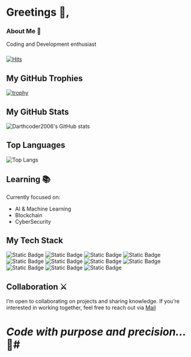 # Greetings 👋, 

###
### About Me 🖤 ##

Coding and Development enthusiast

###
[![Hits](https://hits.seeyoufarm.com/api/count/incr/badge.svg?url=https%3A%2F%2Fgithub.com%2FDarthcoder2006&count_bg=%23050052&title_bg=%23000000&icon=github.svg&icon_color=%23484040&title=Profile+Views&edge_flat=false)](https://hits.seeyoufarm.com)

## My GitHub Trophies

[![trophy](https://github-profile-trophy.vercel.app/?username=Darthcoder2006&theme=darkhub)](https://github.com/ryo-ma/github-profile-trophy)

## My GitHub Stats
![Darthcoder2006's GitHub stats](https://github-readme-stats.vercel.app/api?username=Darthcoder2006&show_icons=true&theme=darkhub)

## Top Languages
![Top Langs](https://github-readme-stats.vercel.app/api/top-langs/?username=Darthcoder2006&layout=donut-vertical&theme=darkhub)

## Learning 📚
Currently focused on:
- AI & Machine Learning
- Blockchain
- CyberSecurity

## My Tech Stack
![Static Badge](https://img.shields.io/badge/Python-%233776AB?style=flat&logo=python&logoColor=white&logoSize=auto&cacheSeconds=https%3A%2F%2Fwww.github.com%2FDarthcoder2006&link=https%3A%2F%2Fwww.github.com%2FDarthcoder2006)
![Static Badge](https://img.shields.io/badge/HTML-%23E34F26?style=flat&logo=html5&logoColor=white&logoSize=auto&cacheSeconds=https%3A%2F%2Fwww.github.com%2FDarthcoder2006&link=https%3A%2F%2Fwww.github.com%2FDarthcoder2006)
![Static Badge](https://img.shields.io/badge/CSS3-%231572B6?style=flat&logo=css3&logoColor=white&logoSize=auto&cacheSeconds=https%3A%2F%2Fwww.github.com%2FDarthcoder2006&link=https%3A%2F%2Fwww.github.com%2FDarthcoder2006)
![Static Badge](https://img.shields.io/badge/Tailwind_CSS-%2306B6D4?style=flat&logo=tailwindcss&logoColor=white&logoSize=auto&cacheSeconds=https%3A%2F%2Fwww.github.com%2FDarthcoder2006&link=https%3A%2F%2Fwww.github.com%2FDarthcoder2006)
![Static Badge](https://img.shields.io/badge/React-%2361DAFB?style=flat&logo=react&logoColor=white&logoSize=auto&cacheSeconds=https%3A%2F%2Fwww.github.com%2FDarthcoder2006&link=https%3A%2F%2Fwww.github.com%2FDarthcoder2006)
![Static Badge](https://img.shields.io/badge/Node.js-%235FA04E?style=flat&logo=nodedotjs&logoColor=white&logoSize=auto&cacheSeconds=https%3A%2F%2Fwww.github.com%2FDarthcoder2006&link=https%3A%2F%2Fwww.github.com%2FDarthcoder2006)
![Static Badge](https://img.shields.io/badge/MySQL-%234479A1?style=flat&logo=mysql&logoColor=white&logoSize=auto&cacheSeconds=https%3A%2F%2Fwww.github.com%2FDarthcoder2006&link=https%3A%2F%2Fwww.github.com%2FDarthcoder2006)
![Static Badge](https://img.shields.io/badge/Flask-%23000000?style=flat&logo=flask&logoColor=white&logoSize=auto&cacheSeconds=https%3A%2F%2Fwww.github.com%2FDarthcoder2006&link=https%3A%2F%2Fwww.github.com%2FDarthcoder2006)
![Static Badge](https://img.shields.io/badge/C%2B%2B-%2300599C?style=flat&logo=c%2B%2B&logoColor=white&logoSize=auto&cacheSeconds=https%3A%2F%2Fwww.github.com%2FDarthcoder2006&link=https%3A%2F%2Fwww.github.com%2FDarthcoder2006)
![Static Badge](https://img.shields.io/badge/Arduino-%2300878F?style=flat&logo=arduino&logoColor=white&logoSize=auto&cacheSeconds=https%3A%2F%2Fwww.github.com%2FDarthcoder2006&link=https%3A%2F%2Fwww.github.com%2FDarthcoder2006)
![Static Badge](https://img.shields.io/badge/Javascript-%23F7DF1E?style=flat&logo=javascript&logoColor=white&logoSize=auto&cacheSeconds=https%3A%2F%2Fwww.github.com%2FDarthcoder2006&link=https%3A%2F%2Fwww.github.com%2FDarthcoder2006)



## Collaboration ⚔️
I’m open to collaborating on projects and sharing knowledge. If you’re interested in working together, feel free to reach out via [Mail](mailto:darthcoder2006@proton.me)
# *Code with purpose and precision...* 🖤#
